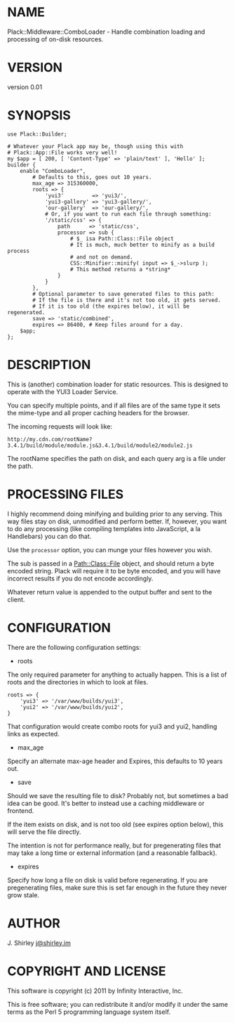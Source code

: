 # NAME

Plack::Middleware::ComboLoader - Handle combination loading and processing of on-disk resources.

# VERSION

version 0.01

# SYNOPSIS

    use Plack::Builder;

    # Whatever your Plack app may be, though using this with
    # Plack::App::File works very well!
    my $app = [ 200, [ 'Content-Type' => 'plain/text' ], 'Hello' ];
    builder {
        enable "ComboLoader",
            # Defaults to this, goes out 10 years. 
            max_age => 315360000,
            roots => {
                'yui3'         => 'yui3/',
                'yui3-gallery' => 'yui3-gallery/',
                'our-gallery'  => 'our-gallery/',
                # Or, if you want to run each file through something:
                '/static/css' => {
                    path      => 'static/css',
                    processor => sub {
                        # $_ isa Path::Class::File object
                        # It is much, much better to minify as a build process
                        # and not on demand.
                        CSS::Minifier::minify( input => $_->slurp );
                        # This method returns a *string*
                    }
                }
            },
            # Optional parameter to save generated files to this path:
            # If the file is there and it's not too old, it gets served.
            # If it is too old (the expires below), it will be regenerated.
            save => 'static/combined',
            expires => 86400, # Keep files around for a day.
        $app;
    };

# DESCRIPTION

This is (another) combination loader for static resources. This is designed to
operate with the YUI3 Loader Service.

You can specify multiple points, and if all files are of the same type it sets
the mime-type and all proper caching headers for the browser.

The incoming requests will look like:

    http://my.cdn.com/rootName?3.4.1/build/module/module.js&3.4.1/build/module2/module2.js

The rootName specifies the path on disk, and each query arg is a file under the
path.

# PROCESSING FILES

I highly recommend doing minifying and building prior to any serving. This way
files stay on disk, unmodified and perform better.  If, however, you want to
do any processing (like compiling templates into JavaScript, a la Handlebars)
you can do that.

Use the `processor` option, you can munge your files however you wish.

The sub is passed in a [Path::Class::File](http://search.cpan.org/perldoc?Path::Class::File) object, and should return a byte
encoded string. Plack will require it to be byte encoded, and you will have
incorrect results if you do not encode accordingly.

Whatever return value is appended to the output buffer and sent to the client.

# CONFIGURATION

There are the following configuration settings:

- roots

The only required parameter for anything to actually happen. This is a list
of roots and the directories in which to look at files.

    roots => {
        'yui3' => '/var/www/builds/yui3',
        'yui2' => '/var/www/builds/yui2',
    }

That configuration would create combo roots for yui3 and yui2, handling links
as expected.

- max_age

Specify an alternate max-age header and Expires, this defaults to 10 years out.

- save

Should we save the resulting file to disk? Probably not, but sometimes a bad
idea can be good. It's better to instead use a caching middleware or frontend.

If the item exists on disk, and is not too old (see expires option below), this
will serve the file directly.

The intention is not for performance really, but for pregenerating files that
may take a long time or external information (and a reasonable fallback).

- expires

Specify how long a file on disk is valid before regenerating. If you are
pregenerating files, make sure this is set far enough in the future they never
grow stale.

# AUTHOR

J. Shirley <j@shirley.im>

# COPYRIGHT AND LICENSE

This software is copyright (c) 2011 by Infinity Interactive, Inc.

This is free software; you can redistribute it and/or modify it under
the same terms as the Perl 5 programming language system itself.